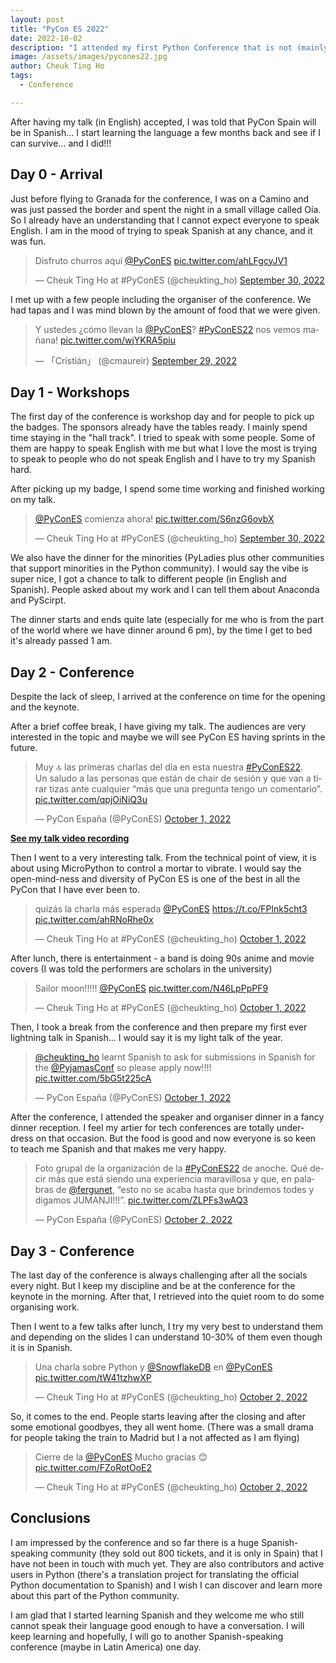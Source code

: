```yaml
---
layout: post
title: "PyCon ES 2022"
date: 2022-10-02
description: "I attended my first Python Conference that is not (mainly) in English"
image: /assets/images/pycones22.jpg
author: Cheuk Ting Ho
tags:
  - Conference

---
```


After having my talk (in English) accepted, I was told that PyCon Spain will be in Spanish... I start learning the language a few months back and see if I can survive... and I did!!!

## Day 0 - Arrival

Just before flying to Granada for the conference, I was on a Camino and was just passed the border and spent the night in a small village called Oía. So I already have an understanding that I cannot expect everyone to speak English. I am in the mood of trying to speak Spanish at any chance, and it was fun.

<blockquote class="twitter-tweet"><p lang="es" dir="ltr">Disfruto churros aquí <a href="https://twitter.com/PyConES?ref_src=twsrc%5Etfw">@PyConES</a> <a href="https://t.co/ahLFgcyJV1">pic.twitter.com/ahLFgcyJV1</a></p>&mdash; Cheuk Ting Ho at #PyConES (@cheukting_ho) <a href="https://twitter.com/cheukting_ho/status/1575792923928567812?ref_src=twsrc%5Etfw">September 30, 2022</a></blockquote> <script async src="https://platform.twitter.com/widgets.js" charset="utf-8"></script>

I met up with a few people including the organiser of the conference. We had tapas and I was mind blown by the amount of food that we were given.

<blockquote class="twitter-tweet"><p lang="es" dir="ltr">Y ustedes ¿cómo llevan la <a href="https://twitter.com/PyConES?ref_src=twsrc%5Etfw">@PyConES</a>? <a href="https://twitter.com/hashtag/PyConES22?src=hash&amp;ref_src=twsrc%5Etfw">#PyConES22</a> nos vemos mañana! <a href="https://t.co/wjYKRA5piu">pic.twitter.com/wjYKRA5piu</a></p>&mdash; 「Cristián」 (@cmaureir) <a href="https://twitter.com/cmaureir/status/1575567296822550530?ref_src=twsrc%5Etfw">September 29, 2022</a></blockquote> <script async src="https://platform.twitter.com/widgets.js" charset="utf-8"></script>

## Day 1 - Workshops

The first day of the conference is workshop day and for people to pick up the badges. The sponsors already have the tables ready. I mainly spend time staying in the "hall track". I tried to speak with some people. Some of them are happy to speak English with me but what I love the most is trying to speak to people who do not speak English and I have to try my Spanish hard.

After picking up my badge, I spend some time working and finished working on my talk.

<blockquote class="twitter-tweet"><p lang="es" dir="ltr"><a href="https://twitter.com/PyConES?ref_src=twsrc%5Etfw">@PyConES</a> comienza ahora! <a href="https://t.co/S6nzG6ovbX">pic.twitter.com/S6nzG6ovbX</a></p>&mdash; Cheuk Ting Ho at #PyConES (@cheukting_ho) <a href="https://twitter.com/cheukting_ho/status/1575850345904963584?ref_src=twsrc%5Etfw">September 30, 2022</a></blockquote> <script async src="https://platform.twitter.com/widgets.js" charset="utf-8"></script>

We also have the dinner for the minorities (PyLadies plus other communities that support minorities in the Python community). I would say the vibe is super nice, I got a chance to talk to different people (in English and Spanish). People asked about my work and I can tell them about Anaconda and PyScirpt.

The dinner starts and ends quite late (especially for me who is from the part of the world where we have dinner around 6 pm), by the time I get to bed it's already passed 1 am.

## Day 2 - Conference

Despite the lack of sleep, I arrived at the conference on time for the opening and the keynote.

After a brief coffee break, I have giving my talk. The audiences are very interested in the topic and maybe we will see PyCon ES having sprints in the future.

<blockquote class="twitter-tweet"><p lang="es" dir="ltr">Muy 🔝 las primeras charlas del día en esta nuestra <a href="https://twitter.com/hashtag/PyConES22?src=hash&amp;ref_src=twsrc%5Etfw">#PyConES22</a>.<br>Un saludo a las personas que están de chair de sesión y que van a tirar tizas ante cualquier “más que una pregunta tengo un comentario”. <a href="https://t.co/qpjOiNiQ3u">pic.twitter.com/qpjOiNiQ3u</a></p>&mdash; PyCon España (@PyConES) <a href="https://twitter.com/PyConES/status/1576138579712933889?ref_src=twsrc%5Etfw">October 1, 2022</a></blockquote> <script async src="https://platform.twitter.com/widgets.js" charset="utf-8"></script>

**[See my talk video recording](https://cheuk.dev/videos/c_hop_v1gj0/)**

Then I went to a very interesting talk. From the technical point of view, it is about using MicroPython to control a mortar to vibrate. I would say the open-mind-ness and diversity of PyCon ES is one of the best in all the PyCon that I have ever been to.

<blockquote class="twitter-tweet"><p lang="es" dir="ltr">quizás la charla más esperada <a href="https://twitter.com/PyConES?ref_src=twsrc%5Etfw">@PyConES</a> <a href="https://t.co/FPlnk5cht3">https://t.co/FPlnk5cht3</a> <a href="https://t.co/ahRNoRhe0x">pic.twitter.com/ahRNoRhe0x</a></p>&mdash; Cheuk Ting Ho at #PyConES (@cheukting_ho) <a href="https://twitter.com/cheukting_ho/status/1576165855565873152?ref_src=twsrc%5Etfw">October 1, 2022</a></blockquote> <script async src="https://platform.twitter.com/widgets.js" charset="utf-8"></script>

After lunch, there is entertainment - a band is doing 90s anime and movie covers (I was told the performers are scholars in the university)

<blockquote class="twitter-tweet"><p lang="en" dir="ltr">Sailor moon!!!!! <a href="https://twitter.com/PyConES?ref_src=twsrc%5Etfw">@PyConES</a> <a href="https://t.co/N46LpPpPF9">pic.twitter.com/N46LpPpPF9</a></p>&mdash; Cheuk Ting Ho at #PyConES (@cheukting_ho) <a href="https://twitter.com/cheukting_ho/status/1576192308860817413?ref_src=twsrc%5Etfw">October 1, 2022</a></blockquote> <script async src="https://platform.twitter.com/widgets.js" charset="utf-8"></script>

Then, I took a break from the conference and then prepare my first ever lightning talk in Spanish... I would say it is my light talk of the year.

<blockquote class="twitter-tweet" data-conversation="none"><p lang="en" dir="ltr"><a href="https://twitter.com/cheukting_ho?ref_src=twsrc%5Etfw">@cheukting_ho</a> learnt Spanish to ask for submissions in Spanish for the <a href="https://twitter.com/PyjamasConf?ref_src=twsrc%5Etfw">@PyjamasConf</a> so please apply now!!!! <a href="https://t.co/5bG5t225cA">pic.twitter.com/5bG5t225cA</a></p>&mdash; PyCon España (@PyConES) <a href="https://twitter.com/PyConES/status/1576261214639824896?ref_src=twsrc%5Etfw">October 1, 2022</a></blockquote> <script async src="https://platform.twitter.com/widgets.js" charset="utf-8"></script>

After the conference, I attended the speaker and organiser dinner in a fancy dinner reception. I feel my artier for tech conferences are totally under-dress on that occasion. But the food is good and now everyone is so keen to teach me Spanish and that makes me very happy.

<blockquote class="twitter-tweet"><p lang="es" dir="ltr">Foto grupal de la organización de la <a href="https://twitter.com/hashtag/PyConES22?src=hash&amp;ref_src=twsrc%5Etfw">#PyConES22</a> de anoche. Qué decir más que está siendo una experiencia maravillosa y que, en palabras de <a href="https://twitter.com/fergunet?ref_src=twsrc%5Etfw">@fergunet</a>, “esto no se acaba hasta que brindemos todes y digamos JUMANJI!!!”. <a href="https://t.co/ZLPFs3wAQ3">pic.twitter.com/ZLPFs3wAQ3</a></p>&mdash; PyCon España (@PyConES) <a href="https://twitter.com/PyConES/status/1576527460140998657?ref_src=twsrc%5Etfw">October 2, 2022</a></blockquote> <script async src="https://platform.twitter.com/widgets.js" charset="utf-8"></script>

## Day 3 - Conference

The last day of the conference is always challenging after all the socials every night. But I keep my discipline and be at the conference for the keynote in the morning. After that, I retrieved into the quiet room to do some organising work.

Then I went to a few talks after lunch, I try my very best to understand them and depending on the slides I can understand 10-30% of them even though it is in Spanish.

<blockquote class="twitter-tweet"><p lang="fr" dir="ltr">Una charla sobre Python y <a href="https://twitter.com/SnowflakeDB?ref_src=twsrc%5Etfw">@SnowflakeDB</a> en <a href="https://twitter.com/PyConES?ref_src=twsrc%5Etfw">@PyConES</a> <a href="https://t.co/tW41tzhwXP">pic.twitter.com/tW41tzhwXP</a></p>&mdash; Cheuk Ting Ho at #PyConES (@cheukting_ho) <a href="https://twitter.com/cheukting_ho/status/1576526039626285058?ref_src=twsrc%5Etfw">October 2, 2022</a></blockquote> <script async src="https://platform.twitter.com/widgets.js" charset="utf-8"></script>

So, it comes to the end. People starts leaving after the closing and after some emotional goodbyes, they all went home. (There was a small drama for people taking the train to Madrid but I a not affected as I am flying)

<blockquote class="twitter-tweet"><p lang="es" dir="ltr">Cierre de la <a href="https://twitter.com/PyConES?ref_src=twsrc%5Etfw">@PyConES</a> Mucho gracias 😊 <a href="https://t.co/FZoRotOoE2">pic.twitter.com/FZoRotOoE2</a></p>&mdash; Cheuk Ting Ho at #PyConES (@cheukting_ho) <a href="https://twitter.com/cheukting_ho/status/1576597110618992640?ref_src=twsrc%5Etfw">October 2, 2022</a></blockquote> <script async src="https://platform.twitter.com/widgets.js" charset="utf-8"></script>

## Conclusions

I am impressed by the conference and so far there is a huge Spanish-speaking community (they sold out 800 tickets, and it is only in Spain) that I have not been in touch with much yet. They are also contributors and active users in Python (there's a translation project for translating the official Python documentation to Spanish) and I wish I can discover and learn more about this part of the Python community.

I am glad that I started learning Spanish and they welcome me who still cannot speak their language good enough to have a conversation. I will keep learning and hopefully, I will go to another Spanish-speaking conference (maybe in Latin America) one day.
